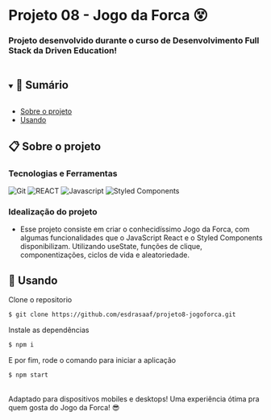 

<br>


# Projeto 08 - Jogo da Forca 😵
<h3> Projeto desenvolvido durante o curso de Desenvolvimento Full Stack da Driven Education! </h3>

<details open="open">
  <summary><h2 style="display: inline-block">📜 Sumário</h2></summary>

- [Sobre o projeto](#sobre-o-projeto)
- [Usando](#usando)

</details>

<a name="sobre-o-projeto"></a>

## 📋 Sobre o projeto
### Tecnologias e Ferramentas

![Git](https://img.shields.io/badge/git-%23F05033.svg?style=for-the-badge&logo=git&logoColor=white)
![REACT](https://img.shields.io/badge/-React-blue?style=for-the-badge&color=5ed2f2&logo=react&logoColor=000000)
![Javascript](https://img.shields.io/badge/javascript-%23323330.svg?style=for-the-badge&loo=javascript&logoColor=%23F7DF1E&logo=javascript&logoColor=%23F7DF1E)
![Styled Components](https://img.shields.io/badge/styled--components-DB7093?style=flat&logo=styled-components&logoColor=white)

### Idealização do projeto
- Esse projeto consiste em criar o conhecidíssimo Jogo da Forca, com algumas funcionalidades que o JavaScript React e o Styled Components disponibilizam. Utilizando useState, funções de clique, componentizações, ciclos de vida e aleatoriedade.
<a name="usando"></a>

## 🏁 Usando

Clone o repositorio

```bash
$ git clone https://github.com/esdrasaaf/projeto8-jogoforca.git

```

Instale as dependências

```bash
$ npm i
```

E por fim, rode o comando para iniciar a aplicação

```bash
$ npm start
```

<a name="contribuindo"></a>

<br>
Adaptado para dispositivos mobiles e desktops! Uma experiência ótima pra quem gosta do Jogo da Forca! 😎
